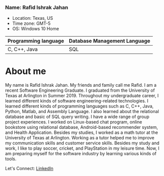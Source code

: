 ### Name: Rafid Ishrak Jahan
* Location: Texas, US
* Time zone: GMT-5
* OS: Windows 10 Home

Programming language | Database Management Language
:--- | :---
C, C++, Java | SQL

# About me
My name is Rafid Ishrak Jahan. My friends and family call me Rafid. I am a recent Software Engineering Graduate. I graduated from the
University of Texas at Arlington in Summer 2019. Throughout my undergraduate career, I learned different kinds of software
engineering-related technologies. I learned different kinds of programming languages such as C, C++, Java, Python, Matlab, and Assembly 
Language. I also learned about the relational database and basic of SQL query writing. I have a wide range of group project experiences. 
I worked on Linux-based chat program, online bookstore using relational database, Android-based recommender system, and Health Application.
Besides my studies, I worked as a math tutor at the University of Texas at Arlington. Working as a tutor helped me to improve my 
communication skills and customer service skills. Besides my study and work, I like to play soccer, cricket, and PlayStation in my 
leisure time. Now, I am preparing myself for the software industry by learning various kinds of tools.

Let's Connect: [LinkedIn](https://www.linkedin.com/in/rafidjahan/)

